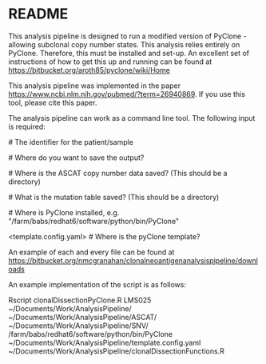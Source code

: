 # README #

This analysis pipeline is designed to run a modified version of PyClone - allowing subclonal copy number states. This analysis relies entirely on PyClone. Therefore, this must be installed and set-up. 
An excellent set of instructions of how to get this up and running can be found at 
https://bitbucket.org/aroth85/pyclone/wiki/Home

This analysis pipeline was implemented in the paper https://www.ncbi.nlm.nih.gov/pubmed/?term=26940869. If you use this tool, please cite this paper. 

The analysis pipeline can work as a command line tool. The following input is required:

  <patient>              # The identifier for the patient/sample

  <saveDir>              # Where do you want to save the output?

  <ascatDir>             # Where is the ASCAT copy number data saved? (This should be a directory)

  <snvDir>               # What is the mutation table saved? (This should be a directory)

  <PyClone>              # Where is PyClone installed, e.g. "/farm/babs/redhat6/software/python/bin/PyClone"

  <template.config.yaml> # Where is the pyClone template? 

An example of each and every file can be found at https://bitbucket.org/nmcgranahan/clonalneoantigenanalysispipeline/downloads

An example implementation of the script is as follows:

Rscript clonalDissectionPyClone.R LMS025 ~/Documents/Work/AnalysisPipeline/ ~/Documents/Work/AnalysisPipeline/ASCAT/ ~/Documents/Work/AnalysisPipeline/SNV/ /farm/babs/redhat6/software/python/bin/PyClone ~/Documents/Work/AnalysisPipeline/template.config.yaml ~/Documents/Work/AnalysisPipeline/clonalDissectionFunctions.R